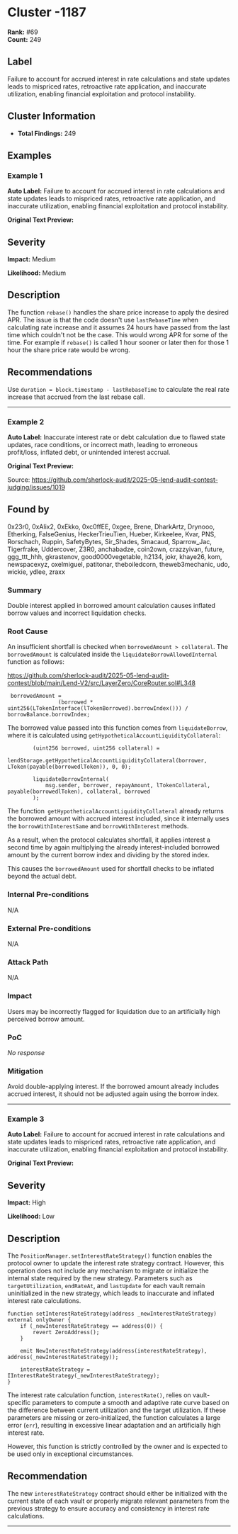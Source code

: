 # Cluster -1187

**Rank:** #69  
**Count:** 249  

## Label
Failure to account for accrued interest in rate calculations and state updates leads to mispriced rates, retroactive rate application, and inaccurate utilization, enabling financial exploitation and protocol instability.

## Cluster Information
- **Total Findings:** 249

## Examples

### Example 1

**Auto Label:** Failure to account for accrued interest in rate calculations and state updates leads to mispriced rates, retroactive rate application, and inaccurate utilization, enabling financial exploitation and protocol instability.  

**Original Text Preview:**

## Severity

**Impact:** Medium

**Likelihood:** Medium

## Description

The function `rebase()` handles the share price increase to apply the desired APR. The issue is that the code doesn't use `lastRebaseTime` when calculating rate increase and it assumes 24 hours have passed from the last time which couldn't not be the case. This would wrong APR for some of the time. For example if `rebase()` is called 1 hour sooner or later then for those 1 hour the share price rate would be wrong.

## Recommendations

Use `duration = block.timestamp - lastRebaseTime` to calculate the real rate increase that accrued from the last rebase call.

---
### Example 2

**Auto Label:** Inaccurate interest rate or debt calculation due to flawed state updates, race conditions, or incorrect math, leading to erroneous profit/loss, inflated debt, or unintended interest accrual.  

**Original Text Preview:**

Source: https://github.com/sherlock-audit/2025-05-lend-audit-contest-judging/issues/1019 

## Found by 
0x23r0, 0xAlix2, 0xEkko, 0xc0ffEE, 0xgee, Brene, DharkArtz, Drynooo, Etherking, FalseGenius, HeckerTrieuTien, Hueber, Kirkeelee, Kvar, PNS, Rorschach, Ruppin, SafetyBytes, Sir\_Shades, Smacaud, Sparrow\_Jac, Tigerfrake, Uddercover, Z3R0, anchabadze, coin2own, crazzyivan, future, ggg\_ttt\_hhh, gkrastenov, good0000vegetable, h2134, jokr, khaye26, kom, newspacexyz, oxelmiguel, patitonar, theboiledcorn, theweb3mechanic, udo, wickie, ydlee, zraxx

### Summary

Double interest applied in borrowed amount calculation causes inflated borrow values and incorrect liquidation checks.

### Root Cause

An insufficient shortfall is checked when `borrowedAmount > collateral`. The  `borrowedAmount` is calculated inside the `liquidateBorrowAllowedInternal `function as follows:

https://github.com/sherlock-audit/2025-05-lend-audit-contest/blob/main/Lend-V2/src/LayerZero/CoreRouter.sol#L348
```solidity
 borrowedAmount =
                (borrowed * uint256(LTokenInterface(lTokenBorrowed).borrowIndex())) / borrowBalance.borrowIndex;
```

The borrowed value passed into this function comes from `liquidateBorrow`, where it is calculated using `getHypotheticalAccountLiquidityCollateral`:

```solidity
        (uint256 borrowed, uint256 collateral) =
            lendStorage.getHypotheticalAccountLiquidityCollateral(borrower, LToken(payable(borrowedlToken)), 0, 0);

        liquidateBorrowInternal(
            msg.sender, borrower, repayAmount, lTokenCollateral, payable(borrowedlToken), collateral, borrowed
        );
```

The function` getHypotheticalAccountLiquidityCollateral` already returns the borrowed amount with accrued interest included, since it internally uses the `borrowWithInterestSame` and `borrowWithInterest` methods.

As a result, when the protocol calculates shortfall, it applies interest a second time by again multiplying the already interest-included borrowed amount by the current borrow index and dividing by the stored index.

This causes the `borrowedAmount` used for shortfall checks to be inflated beyond the actual debt.
### Internal Pre-conditions

N/A

### External Pre-conditions

N/A

### Attack Path

N/A

### Impact

Users may be incorrectly flagged for liquidation due to an artificially high perceived borrow amount.

### PoC

_No response_

### Mitigation

Avoid double-applying interest. If the borrowed amount already includes accrued interest, it should not be adjusted again using the borrow index.

---
### Example 3

**Auto Label:** Failure to account for accrued interest in rate calculations and state updates leads to mispriced rates, retroactive rate application, and inaccurate utilization, enabling financial exploitation and protocol instability.  

**Original Text Preview:**

## Severity

**Impact:** High

**Likelihood:** Low

## Description

The `PositionManager.setInterestRateStrategy()` function enables the protocol owner to update the interest rate strategy contract. However, this operation does not include any mechanism to migrate or initialize the internal state required by the new strategy. Parameters such as `targetUtilization`, `endRateAt`, and `lastUpdate` for each vault remain uninitialized in the new strategy, which leads to inaccurate and inflated interest rate calculations.

```solidity
function setInterestRateStrategy(address _newInterestRateStrategy) external onlyOwner {
    if (_newInterestRateStrategy == address(0)) {
        revert ZeroAddress();
    }

    emit NewInterestRateStrategy(address(interestRateStrategy), address(_newInterestRateStrategy));

    interestRateStrategy = IInterestRateStrategy(_newInterestRateStrategy);
}
```

The interest rate calculation function, `interestRate()`, relies on vault-specific parameters to compute a smooth and adaptive rate curve based on the difference between current utilization and the target utilization. If these parameters are missing or zero-initialized, the function calculates a large error (`err`), resulting in excessive linear adaptation and an artificially high interest rate.

However, this function is strictly controlled by the owner and is expected to be used only in exceptional circumstances.

## Recommendation

The new `interestRateStrategy` contract should either be initialized with the current state of each vault or properly migrate relevant parameters from the previous strategy to ensure accuracy and consistency in interest rate calculations.

---
